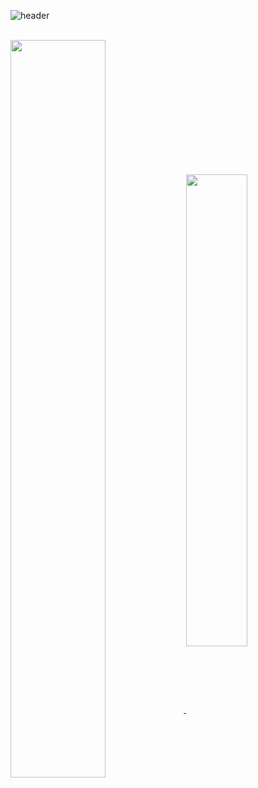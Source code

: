 ![header](https://capsule-render.vercel.app/api?type=waving&height=300&color=BFB6F2&text=jjjuni&section=header&reversal=false&fontAlign=50&animation=fadeIn&fontSize=70&fontColor=FFFFFF&desc=juni%20Lee&descAlign=53)


<br>


<a href="https://github.com/anuraghazra/github-readme-stats">
  <img width=55% align="center" src="https://github-readme-stats.vercel.app/api?username=jjjuni&rank_icon=github&bg_color=00000000&title_color=fff&text_color=fff&theme=transparent" />
</a>
<a href="https://github.com/anuraghazra/convoychat">
  <img width=44% align="center" src="https://github-readme-stats.vercel.app/api/top-langs/?username=jjjuni&show_icons=true&theme=transparent&bg_color=00000000&title_color=fff&text_color=fff&layout=compact" />
</a>
<!--
## Hi there 👋
**jjjuni/jjjuni** is a ✨ _special_ ✨ repository because its `README.md` (this file) appears on your GitHub profile.

Here are some ideas to get you started:

- 🔭 I’m currently working on ...
- 🌱 I’m currently learning ...
- 👯 I’m looking to collaborate on ...
- 🤔 I’m looking for help with ...
- 💬 Ask me about ...
- 📫 How to reach me: ...
- 😄 Pronouns: ...
- ⚡ Fun fact: ...
-->

<!--  -->
